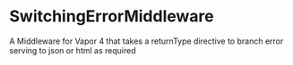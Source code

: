 # SwitchingErrorMiddleware
A Middleware for Vapor 4 that takes a returnType directive to branch error serving to json or html as required
